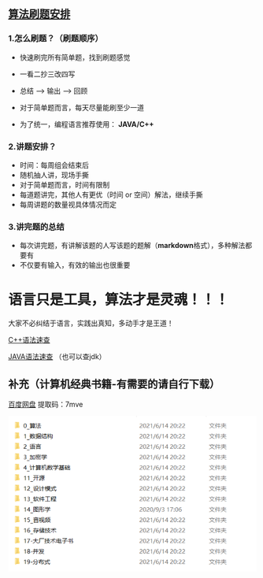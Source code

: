 ## [算法刷题安排](https://docs.qq.com/sheet/DWUhxWHJ3QnpXbGxt)


### 1.怎么刷题？（刷题顺序）

- 快速刷完所有简单题，找到刷题感觉

- 一看二抄三改四写

- 总结 --> 输出 --> 回顾

- 对于简单题而言，每天尽量能刷至少一道

- 为了统一，编程语言推荐使用： **JAVA/C++**

  

### 2.讲题安排？

- 时间：每周组会结束后
- 随机抽人讲，现场手撕
- 对于简单题而言，时间有限制
- 每道题讲完，其他人有更优（时间 or 空间）解法，继续手撕
- 每周讲题的数量视具体情况而定



### 3.讲完题的总结

- 每次讲完题，有讲解该题的人写该题的题解（**markdown**格式），多种解法都要有
- 不仅要有输入，有效的输出也很重要



# 语言只是工具，算法才是灵魂！！！

大家不必纠结于语言，实践出真知，多动手才是王道！

[C++语法速查](https://en.cppreference.com/w/)

[JAVA语法速查](https://www.runoob.com/java/java-basic-syntax.html)  （也可以查jdk）

## 补充（计算机经典书籍-有需要的请自行下载）

[百度网盘](https://pan.baidu.com/s/1w9-kZYcSpu26Afy4RTfWCg)  提取码：7mve

![经典书籍](./pictures/经典书籍.png)

